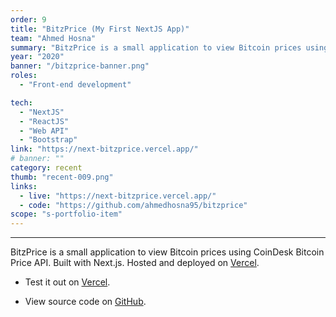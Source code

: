 ```yaml
---
order: 9
title: "BitzPrice (My First NextJS App)"
team: "Ahmed Hosna"
summary: "BitzPrice is a small application to view Bitcoin prices using CoinDesk Bitcoin Price API. Built with Next.js"
year: "2020"
banner: "/bitzprice-banner.png"
roles:
  - "Front-end development"

tech:
  - "NextJS"
  - "ReactJS"
  - "Web API"
  - "Bootstrap"
link: "https://next-bitzprice.vercel.app/"
# banner: ""
category: recent
thumb: "recent-009.png"
links:
  - live: "https://next-bitzprice.vercel.app/"
  - code: "https://github.com/ahmedhosna95/bitzprice"
scope: "s-portfolio-item"
---
```

<hr class="u-line-divider"/>

BitzPrice is a small application to view Bitcoin prices using CoinDesk Bitcoin Price API. Built with Next.js. Hosted and deployed on [Vercel](https://next-bitzprice.vercel.app/).

- Test it out on [Vercel](https://next-bitzprice.vercel.app/).

- View source code on [GitHub](https://github.com/ahmedhosna95/bitzprice).

